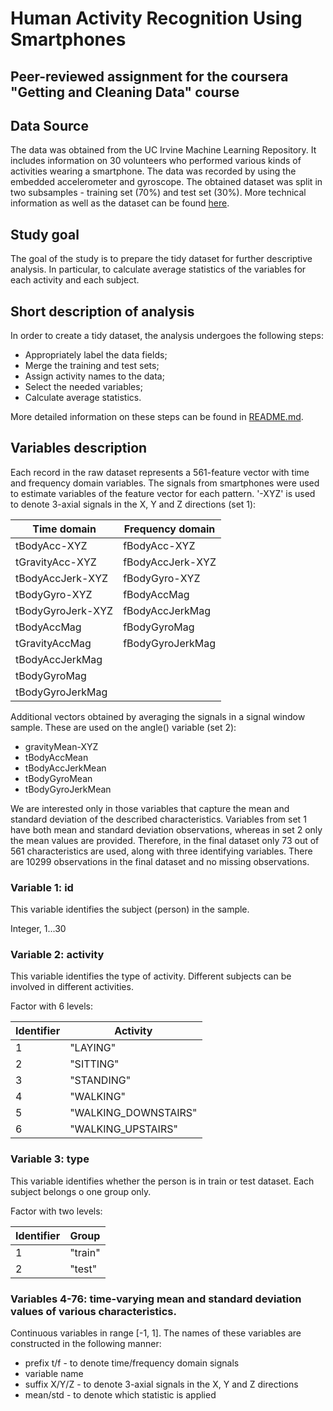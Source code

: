# Human Activity Recognition Using Smartphones
## Peer-reviewed assignment for the coursera "Getting and Cleaning Data" course

## Data Source
The data was obtained from the UC Irvine Machine Learning Repository. It includes information on 30 volunteers who performed various kinds of activities wearing a smartphone. The data was recorded by using the embedded accelerometer and gyroscope. The obtained dataset was split in two subsamples - training set (70%) and test set (30%). More technical information as well as the dataset can be found [here](http://archive.ics.uci.edu/ml/datasets/Human+Activity+Recognition+Using+Smartphones).

## Study goal
The goal of the study is to prepare the tidy dataset for further descriptive analysis. In particular, to calculate average statistics of the variables for each activity and each subject.

## Short description of analysis 
In order to create a tidy dataset, the analysis undergoes the following steps:
* Appropriately label the data fields;
* Merge the training and test sets;
* Assign activity names to the data;
* Select the needed variables;
* Calculate average statistics.

More detailed information on these steps can be found in [README.md](https://github.com/marinamukha/coursera_gettingandcleaningdata/blob/master/README.md).

## Variables description
Each record in the raw dataset represents a 561-feature vector with time and frequency domain variables. The signals from smartphones were used to estimate variables of the feature vector for each pattern. '-XYZ' is used to denote 3-axial signals in the X, Y and Z directions (set 1):

Time domain | Frequency domain
------------|-----------------
tBodyAcc-XYZ |  fBodyAcc-XYZ
tGravityAcc-XYZ | fBodyAccJerk-XYZ
tBodyAccJerk-XYZ | fBodyGyro-XYZ
tBodyGyro-XYZ | fBodyAccMag
tBodyGyroJerk-XYZ | fBodyAccJerkMag
tBodyAccMag | fBodyGyroMag
tGravityAccMag | fBodyGyroJerkMag
tBodyAccJerkMag | 
tBodyGyroMag | 
tBodyGyroJerkMag |

Additional vectors obtained by averaging the signals in a signal window sample. These are used on the angle() variable (set 2):

* gravityMean-XYZ
* tBodyAccMean
* tBodyAccJerkMean
* tBodyGyroMean
* tBodyGyroJerkMean 

We are interested only in those variables that capture the mean and standard deviation of the described characteristics. Variables from set 1 have both mean and standard deviation observations, whereas in set 2 only the mean values are provided. Therefore, in the final dataset only 73 out of 561 characteristics are used, along with three identifying variables. There are 10299 observations in the final dataset and no missing observations.

### Variable 1: id
This variable identifies the subject (person) in the sample.

Integer, 1...30

### Variable 2: activity
This variable identifies the type of activity. Different subjects can be involved in different activities.

Factor with 6 levels:

Identifier | Activity
-----------|----------
1 |"LAYING"
2 | "SITTING"
3 | "STANDING"
4 | "WALKING"
5 | "WALKING_DOWNSTAIRS"
6 | "WALKING_UPSTAIRS"

### Variable 3: type
This variable identifies whether the person is in train or test dataset. Each subject belongs o one group only.

Factor with two levels:

Identifier | Group
-----------|----------
1 | "train"
2 | "test"

### Variables 4-76: time-varying mean and standard deviation values of various characteristics.
Continuous variables in range [-1, 1]. The names of these variables are constructed in the following manner: 
* prefix t/f - to denote time/frequency domain signals
* variable name
* suffix X/Y/Z - to denote 3-axial signals in the X, Y and Z directions
* mean/std - to denote which statistic is applied
